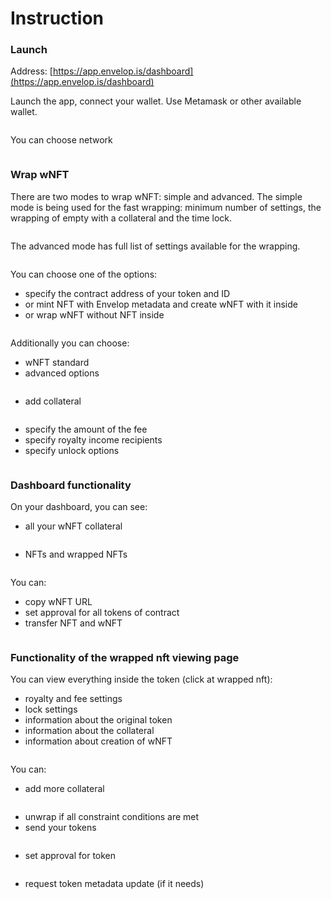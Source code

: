 # Instruction

### **Launch**

Address: [https://app.envelop.is/dashboard](https://app.envelop.is/dashboard)

Launch the app, connect your wallet. Use Metamask or other available wallet.

<figure><img src="../../../../.gitbook/assets/ksnip_20231205-174907.png" alt=""><figcaption></figcaption></figure>

You can choose network

<figure><img src="../../../../.gitbook/assets/ksnip_20231205-175031.png" alt=""><figcaption></figcaption></figure>

### Wrap wNFT

There are two modes to wrap wNFT: simple and advanced. The simple mode is being used for the fast wrapping: minimum number of settings, the wrapping of empty with a collateral and the time lock.&#x20;

<figure><img src="../../../../.gitbook/assets/ksnip_20231205-233907.png" alt=""><figcaption></figcaption></figure>

The advanced mode has full list of settings available for the wrapping.

<figure><img src="../../../../.gitbook/assets/ksnip_20231205-233952.png" alt=""><figcaption></figcaption></figure>

You can choose one of the options:

* specify the contract address of your token and ID
* or mint NFT with Envelop metadata and create wNFT with it inside
* or wrap wNFT without NFT inside

<figure><img src="../../../../.gitbook/assets/ksnip_20231205-234956.png" alt=""><figcaption></figcaption></figure>

Additionally you can choose:

* wNFT standard
* advanced options

<figure><img src="../../../../.gitbook/assets/ksnip_20231205-235047.png" alt=""><figcaption></figcaption></figure>

* add collateral

<figure><img src="../../../../.gitbook/assets/ksnip_20231205-235203.png" alt=""><figcaption></figcaption></figure>

* specify the amount of the fee
* specify royalty income recipients
* specify unlock options

<figure><img src="../../../../.gitbook/assets/ksnip_20231205-235328.png" alt=""><figcaption></figcaption></figure>

### Dashboard functionality

On your dashboard, you can see:

* all your wNFT collateral

<figure><img src="../../../../.gitbook/assets/ksnip_20231206-102459.png" alt=""><figcaption></figcaption></figure>

* NFTs and wrapped NFTs

<figure><img src="../../../../.gitbook/assets/ksnip_20231205-235514.png" alt=""><figcaption></figcaption></figure>

You can:

* copy wNFT URL
* set approval for all tokens of contract
* transfer NFT and wNFT

<figure><img src="../../../../.gitbook/assets/ksnip_20231206-000616 (1).png" alt=""><figcaption></figcaption></figure>

### Functionality of the wrapped nft viewing page

You can view everything inside the token (click at wrapped nft):

* royalty and fee settings
* lock settings
* information about the original token
* information about the collateral
* information about creation of wNFT

<figure><img src="../../../../.gitbook/assets/ksnip_20231206-104429.png" alt=""><figcaption></figcaption></figure>

You can:&#x20;

* add more collateral

<figure><img src="../../../../.gitbook/assets/ksnip_20231206-105602.png" alt=""><figcaption></figcaption></figure>

* unwrap if all constraint conditions are met
* send your tokens

<figure><img src="../../../../.gitbook/assets/ksnip_20231206-110111.png" alt=""><figcaption></figcaption></figure>

* set approval for token

<figure><img src="../../../../.gitbook/assets/ksnip_20231206-111320.png" alt=""><figcaption></figcaption></figure>

* request token metadata update (if it needs)

<figure><img src="../../../../.gitbook/assets/ksnip_20231206-111514.png" alt=""><figcaption></figcaption></figure>
